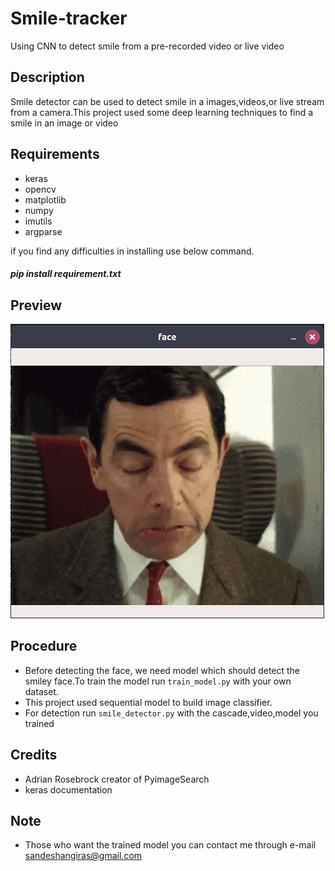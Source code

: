 # Smile-tracker
Using CNN to detect smile from a pre-recorded video or live video

## Description
Smile detector can be used to detect smile in a images,videos,or live stream from a camera.This project used some deep learning techniques to find a smile in an image or video

## Requirements
- keras
- opencv
- matplotlib
- numpy
- imutils
- argparse

if you find any difficulties in installing use below command.
##### pip install requirement.txt

## Preview
![](bean_smile.gif)

## Procedure
- Before detecting the face, we need model which should detect the smiley face.To train the model run `train_model.py` with your own dataset.
- This project used sequential model to build image classifier.
- For detection run `smile_detector.py` with the cascade,video,model you trained

## Credits
- Adrian Rosebrock creator of PyimageSearch
- keras documentation

## Note

- Those who want the trained model you can contact me through e-mail sandeshangiras@gmail.com
